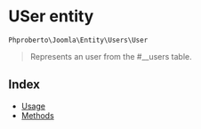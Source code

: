 # USer entity 

`Phproberto\Joomla\Entity\Users\User`

> Represents an user from the #__users table.

## Index <a id="index"></a>

* [Usage](#usage)
* [Methods](#methods)
